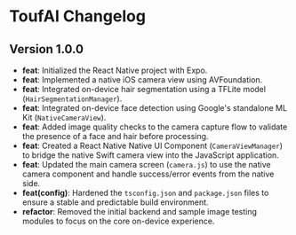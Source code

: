 # ToufAI Changelog

## Version 1.0.0

- **feat**: Initialized the React Native project with Expo.
- **feat**: Implemented a native iOS camera view using AVFoundation.
- **feat**: Integrated on-device hair segmentation using a TFLite model (`HairSegmentationManager`).
- **feat**: Integrated on-device face detection using Google's standalone ML Kit (`NativeCameraView`).
- **feat**: Added image quality checks to the camera capture flow to validate the presence of a face and hair before processing.
- **feat**: Created a React Native Native UI Component (`CameraViewManager`) to bridge the native Swift camera view into the JavaScript application.
- **feat**: Updated the main camera screen (`camera.js`) to use the native camera component and handle success/error events from the native side.
- **feat(config)**: Hardened the `tsconfig.json` and `package.json` files to ensure a stable and predictable build environment.
- **refactor**: Removed the initial backend and sample image testing modules to focus on the core on-device experience.
